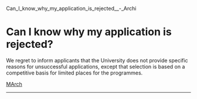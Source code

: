 Can_I_know_why_my_application_is_rejected__-_Archi



Can I know why my application is rejected?
==========================================

We regret to inform applicants that the University does not provide specific reasons for unsuccessful applications, except that selection is based on a competitive basis for limited places for the programmes.

[MArch](https://www.sutd.edu.sg/asd/tag/march/)

---

